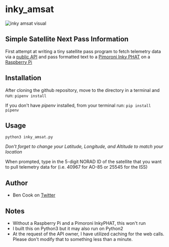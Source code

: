 # inky_amsat
![inky amsat visual](https://nanoloop.io/inky_amsat.jpg "Inky Amsat")

## Simple Satellite Next Pass Information
First attempt at writing a tiny satellite pass program to fetch telemetry data via a [public API](http://satellites.calum.org/) and pass formatted text to a [Pimoroni Inky PHAT](https://shop.pimoroni.com/products/inky-phat) on a [Raspberry Pi](https://raspberrypi.org)

## Installation
After cloning the github repository, move to the directory in a terminal and run: `pipenv install`

If you don't have *pipenv* installed, from your terminal run: `pip install pipenv`

## Usage
`python3 inky_amsat.py`

_Don't forget to change your Latitude, Longitude, and Altitude to match your location_

When prompted, type in the 5-digit NORAD ID of the satellite that you want to pull telemetry data for (i.e. 40967 for AO-85 or 25545 for the ISS)

## Author
* Ben Cook on [Twitter](https://twitter.com/bpcook)

## Notes
* Without a Raspberry Pi and a Pimoroni InkyPHAT, this won't run
* I built this on Python3 but it may also run on Python2
* At the request of the API owner, I have utilized caching for the web calls. Please don't modify that to something less than a minute.